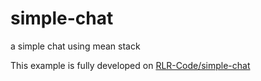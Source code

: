 # simple-chat
a simple chat using mean stack

This example is fully developed on [RLR-Code/simple-chat](https://github.com/RLR-Code/simple-chat)
